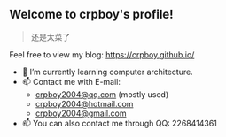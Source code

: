 ## Welcome to crpboy's profile!

> 还是太菜了

Feel free to view my blog: https://crpboy.github.io/

- 🌱 I’m currently learning computer architecture.
- 📫 Contact me with E-mail:
	- crpboy2004@qq.com (mostly used)
	- crpboy2004@hotmail.com
	- crpboy2004@gmail.com
- 📫 You can also contact me through QQ: 2268414361
